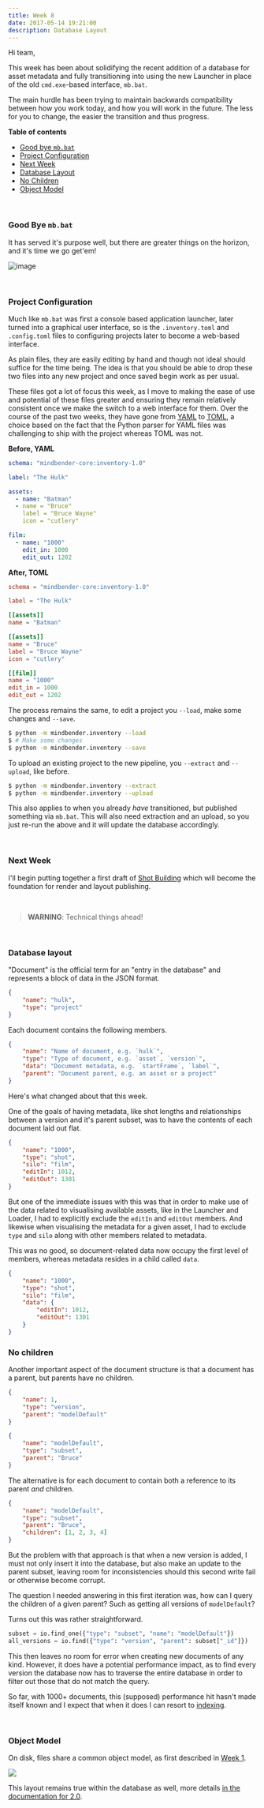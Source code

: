```yaml
---
title: Week 8
date: 2017-05-14 19:21:00
description: Database Layout
---
```


Hi team,

This week has been about solidifying the recent addition of a database for asset metadata and fully transitioning into using the new Launcher in place of the old `cmd.exe`-based interface, `mb.bat`.

The main hurdle has been trying to maintain backwards compatibility between how you work today, and how you will work in the future. The less for you to change, the easier the transition and thus progress.

**Table of contents**

- [Good bye `mb.bat`](#good-bye-mbbat)
- [Project Configuration](#project-configuration)
- [Next Week](#next-week)
- [Database Layout](#database-layout)
- [No Children](#no-children)
- [Object Model](#object-model)

<br>

### Good Bye `mb.bat`

It has served it's purpose well, but there are greater things on the horizon, and it's time we go get'em!

![image](https://cloud.githubusercontent.com/assets/2152766/26036408/0bbf04da-38d5-11e7-9ccb-4c41d1618736.png)

<br>

### Project Configuration

Much like `mb.bat` was first a console based application launcher, later turned into a graphical user interface, so is the `.inventory.toml` and `.config.toml` files to configuring projects later to become a web-based interface.

As plain files, they are easily editing by hand and though not ideal should suffice for the time being. The idea is that you should be able to drop these two files into any new project and once saved begin work as per usual.

These files got a lot of focus this week, as I move to making the ease of use and potential of these files greater and ensuring they remain relatively consistent once we make the switch to a web interface for them. Over the course of the past two weeks, they have gone from [YAML](http://yaml.org/) to [TOML](https://github.com/toml-lang/toml), a choice based on the fact that the Python parser for YAML files was challenging to ship with the project whereas TOML was not.

**Before, YAML**

```yaml
schema: "mindbender-core:inventory-1.0"

label: "The Hulk"

assets:
  - name: "Batman"
  - name = "Bruce"
    label = "Bruce Wayne"
    icon = "cutlery"

film:
  - name: "1000"
    edit_in: 1000
    edit_out: 1202
```

**After, TOML**

```toml
schema = "mindbender-core:inventory-1.0"

label = "The Hulk"

[[assets]]
name = "Batman"

[[assets]]
name = "Bruce"
label = "Bruce Wayne"
icon = "cutlery"

[[film]]
name = "1000"
edit_in = 1000
edit_out = 1202
```

The process remains the same, to edit a project you `--load`, make some changes and `--save`.

```bash
$ python -m mindbender.inventory --load
$ # Make some changes
$ python -m mindbender.inventory --save
```

To upload an existing project to the new pipeline, you `--extract` and `--upload`, like before.

```bash
$ python -m mindbender.inventory --extract
$ python -m mindbender.inventory --upload
```

This also applies to when you already *have* transitioned, but published something via `mb.bat`. This will also need extraction and an upload, so you just re-run the above and it will update the database accordingly.

<br>

### Next Week

I'll begin putting together a first draft of [Shot Building](https://github.com/mindbender-studio/core/issues/130) which will become the foundation for render and layout publishing.

<br>

> **WARNING**: Technical things ahead!

<br>

### Database layout

"Document" is the official term for an "entry in the database" and represents a block of data in the JSON format.

```json
{
	"name": "hulk",
	"type": "project"
}
```

Each document contains the following members.

```json
{
	"name": "Name of document, e.g. `hulk`",
	"type": "Type of document, e.g. `asset`, `version`",
	"data": "Document metadata, e.g. `startFrame`, `label`",
	"parent": "Document parent, e.g. an asset or a project"
}
```

Here's what changed about that this week.

One of the goals of having metadata, like shot lengths and relationships between a version and it's parent subset, was to have the contents of each document laid out flat.

```json
{
	"name": "1000",
	"type": "shot",
	"silo": "film",
	"editIn": 1012,
	"editOut": 1301
}
```

But one of the immediate issues with this was that in order to make use of the data related to visualising available assets, like in the Launcher and Loader, I had to explicitly exclude the `editIn` and `editOut` members. And likewise when visualising the metadata for a given asset, I had to exclude `type` and `silo` along with other members related to metadata.

This was no good, so document-related data now occupy the first level of members, whereas metadata resides in a child called `data`.

```json
{
	"name": "1000",
	"type": "shot",
	"silo": "film",
	"data": {
		"editIn": 1012,
		"editOut": 1301
	}
}
```

### No children

Another important aspect of the document structure is that a document has a parent, but parents have no children.

```json
{
	"name": 1,
	"type": "version",
	"parent": "modelDefault"
}
```

```json
{
	"name": "modelDefault",
	"type": "subset",
	"parent": "Bruce"
}
```

The alternative is for each document to contain both a reference to its parent *and* children.

```json
{
	"name": "modelDefault",
	"type": "subset",
	"parent": "Bruce",
	"children": [1, 2, 3, 4]
}
```

But the problem with that approach is that when a new version is added, I must not only insert it into the database, but also make an update to the parent subset, leaving room for inconsistencies should this second write fail or otherwise become corrupt.

The question I needed answering in this first iteration was, how can I query the children of a given parent? Such as getting all versions of `modelDefault`?

Turns out this was rather straightforward.

```python
subset = io.find_one({"type": "subset", "name": "modelDefault"})
all_versions = io.find({"type": "version", "parent": subset["_id"]})
```

This then leaves no room for error when creating new documents of any kind. However, it does have a potential performance impact, as to find every version the database now has to traverse the entire database in order to filter out those that do not match the query.

So far, with 1000+ documents, this (supposed) performance hit hasn't made itself known and I expect that when it does I can resort to [indexing](https://docs.mongodb.com/manual/indexes/).

<br>

### Object Model

On disk, files share a common object model, as first described in [Week 1](https://mindbender-studio.github.io/journal/p/week-1/#filesystem-api).

![](https://cloud.githubusercontent.com/assets/2152766/12221501/87b0c690-b795-11e5-8218-e00ff89cf6cb.png)

This layout remains true within the database as well, more details [in the documentation for 2.0](https://mindbender-studio.github.io/2.0/#schema).

